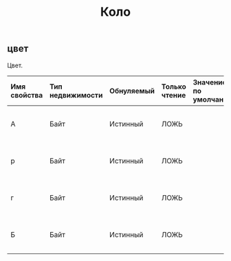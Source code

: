 ﻿---
title: Коло
second_title: Aspose.Cells Cloud Documen
type: docs
url: /ru/specification/model/color/
description: "Aspose.Cells Спецификация модели облака: Цвет. Легко обрабатывайте Excel и другие документы электронных таблиц с помощью таких функций, как открытие, создание, редактирование, разделение, слияние, сравнение и преобразование."
kwords: Excel, Office, электронная таблица, Cloud REST API, цветной
weight: 50
---
## **цвет**

 Цвет.

| Имя свойства| Тип недвижимости| Обнуляемый| Только чтение| Значение по умолчанию| Описание|
|:- |:- |:- |:- |:- |:- |
| А| Байт| Истинный| ЛОЖЬ|| Получает значение альфа-компонента этой структуры System.Drawing.Color.|
| р| Байт| Истинный| ЛОЖЬ|| Получает значение красного компонента этой структуры System.Drawing.Color.|
| г| Байт| Истинный| ЛОЖЬ|| Получает значение зеленого компонента этой структуры System.Drawing.Color.|
| Б| Байт| Истинный| ЛОЖЬ|| Получает значение синего компонента этой структуры System.Drawing.Color.|

